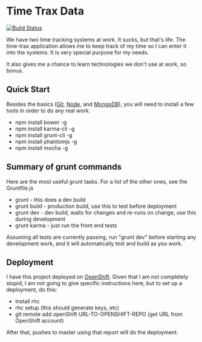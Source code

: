 # Time Trax Data

[![Build Status][travis-badge]][travis-badge-url]

We have two time tracking systems at work. It sucks, but that's life. The time-trax application
allows me to keep track of my time so I can enter it into the systems. It is very special
purpose for my needs.

It also gives me a chance to learn technologies we don't use at work, so bonus.

## Quick Start

Besides the basics ([Git](http://git-scm.com/), [Node](http://nodejs.org/), and [MongoDB](https://www.mongodb.org/)), you will need to install a few
tools in order to do any real work.

  - npm install bower -g
  - npm install karma-cli -g
  - npm install grunt-cli -g
  - npm install phantomjs -g
  - npm install mocha -g

## Summary of grunt commands

Here are the most useful grunt tasks. For a list of the other ones, see the Gruntfile.js

  - grunt - this does a dev build
  - grunt build - production build, use this to test before deployment
  - grunt dev - dev build, waits for changes and re-runs on change, use this during development
  - grunt karma - just run the front end tests

Assuming all tests are currently passing, run "grunt dev" before starting any development work,
and it will automatically test and build as you work.

## Deployment

I have this project deployed on [OpenShift](https://www.openshift.com/). Given that I am
not completely stupid, I am not going to give specific instructions here, but to set up a
deployment, do this:

  - Install rhc
  - rhc setup (this should generate keys, etc)
  - git remote add openShift URL-TO-OPENSHIFT-REPO (get URL from OpenShift account)

After that, pushes to master using that report will do the deployment.

[travis-badge]: https://travis-ci.org/kensodemann/time-trax-data.svg?branch=master
[travis-badge-url]: https://travis-ci.org/kensodemann/time-trax-data
